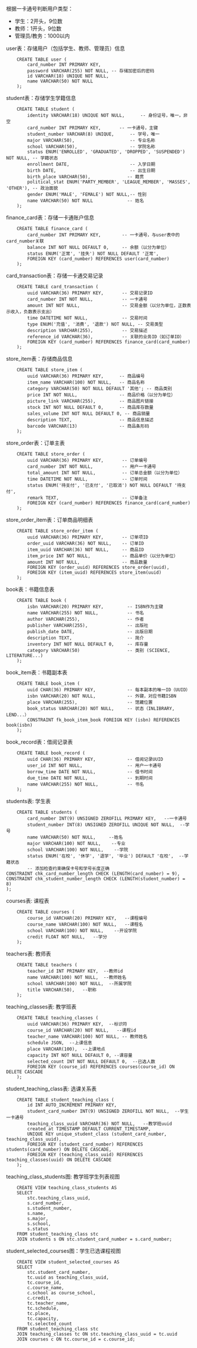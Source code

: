 根据一卡通号判断用户类型：
- 学生：2开头，9位数
- 教师：1开头，9位数
- 管理员/教务：1000以内

user表：存储用户（包括学生、教师、管理员）信息

        CREATE TABLE user (
            card_number INT PRIMARY KEY,
            password VARCHAR(255) NOT NULL, -- 存储加密后的密码
            id VARCHAR(18) UNIQUE NOT NULL,
            name VARCHAR(50) NOT NULL
        );

student表：存储学生学籍信息

        CREATE TABLE student (
            identity VARCHAR(18) UNIQUE NOT NULL,      -- 身份证号，唯一，非空
            card_number INT PRIMARY KEY,       -- 一卡通号，主键
            student_number VARCHAR(8) UNIQUE,      -- 学号，唯一
            major VARCHAR(50),                     -- 专业名称
            school VARCHAR(50),                    -- 学院名称
            status ENUM('ENROLLED', 'GRADUATED', 'DROPPED', 'SUSPENDED') NOT NULL, -- 学籍状态
            enrollment DATE,                       -- 入学日期
            birth DATE,                            -- 出生日期
            birth_place VARCHAR(50),              -- 籍贯
            political_stat ENUM('PARTY_MEMBER', 'LEAGUE_MEMBER', 'MASSES', 'OTHER'), -- 政治面貌
            gender ENUM('MALE', 'FEMALE') NOT NULL,-- 性别
            name VARCHAR(50) NOT NULL             -- 姓名
        );

finance_card表：存储一卡通账户信息

        CREATE TABLE finance_card (
            card_number INT PRIMARY KEY,        -- 一卡通号，与user表中的card_number关联
            balance INT NOT NULL DEFAULT 0,     -- 余额（以分为单位）
            status ENUM('正常', '挂失') NOT NULL DEFAULT '正常',
            FOREIGN KEY (card_number) REFERENCES user(card_number)
        );

card_transaction表：存储一卡通交易记录

        CREATE TABLE card_transaction (
            uuid VARCHAR(36) PRIMARY KEY,       -- 交易记录ID
            card_number INT NOT NULL,           -- 一卡通号
            amount INT NOT NULL,                -- 交易金额（以分为单位，正数表示收入，负数表示支出）
            time DATETIME NOT NULL,             -- 交易时间
            type ENUM('充值', '消费', '退款') NOT NULL, -- 交易类型
            description VARCHAR(255),           -- 交易描述
            reference_id VARCHAR(36),           -- 关联的业务ID（如订单ID）
            FOREIGN KEY (card_number) REFERENCES finance_card(card_number)
        );

store_item表：存储商品信息

        CREATE TABLE store_item (
            uuid VARCHAR(36) PRIMARY KEY,      -- 商品编号
            item_name VARCHAR(100) NOT NULL,   -- 商品名称
            category VARCHAR(50) NOT NULL DEFAULT '其他'; -- 商品类别
            price INT NOT NULL,                -- 商品价格（以分为单位）
            picture_link VARCHAR(255),         -- 商品图片链接
            stock INT NOT NULL DEFAULT 0,      -- 商品库存数量
            sales_volume INT NOT NULL DEFAULT 0, -- 商品销量
            description TEXT,                  -- 商品信息描述
            barcode VARCHAR(13)                -- 商品条形码
        );

store_order表：订单主表

        CREATE TABLE store_order (
            uuid VARCHAR(36) PRIMARY KEY,       -- 订单编号
            card_number INT NOT NULL,           -- 用户一卡通号
            total_amount INT NOT NULL,          -- 订单总金额（以分为单位）
            time DATETIME NOT NULL,             -- 订单时间
            status ENUM('待支付', '已支付', '已取消') NOT NULL DEFAULT '待支付',
            remark TEXT,                        -- 订单备注
            FOREIGN KEY (card_number) REFERENCES finance_card(card_number)
        );

store_order_item表：订单商品明细表

        CREATE TABLE store_order_item (
            uuid VARCHAR(36) PRIMARY KEY,       -- 订单项ID
            order_uuid VARCHAR(36) NOT NULL,    -- 订单ID
            item_uuid VARCHAR(36) NOT NULL,     -- 商品ID
            item_price INT NOT NULL,            -- 商品单价（以分为单位）
            amount INT NOT NULL,                -- 商品数量
            FOREIGN KEY (order_uuid) REFERENCES store_order(uuid),
            FOREIGN KEY (item_uuid) REFERENCES store_item(uuid)
        );

book表：书籍信息表

        CREATE TABLE book (
            isbn VARCHAR(20) PRIMARY KEY,         -- ISBN作为主键
            name VARCHAR(255) NOT NULL,           -- 书名
            author VARCHAR(255),                  -- 作者
            publisher VARCHAR(255),               -- 出版社
            publish_date DATE,                    -- 出版日期
            description TEXT,                     -- 简介
            inventory INT NOT NULL DEFAULT 0,     -- 库存量
            category VARCHAR(50)                  -- 类别 (SCIENCE, LITERATURE...)
        );

book_item表：书籍副本表

        CREATE TABLE book_item (
            uuid CHAR(36) PRIMARY KEY,            -- 每本副本的唯一ID（UUID）
            isbn VARCHAR(20) NOT NULL,            -- 外键，对应书籍ISBN
            place VARCHAR(255),                   -- 馆藏位置
            book_status VARCHAR(20) NOT NULL,     -- 状态（INLIBRARY, LEND...）
            CONSTRAINT fk_book_item_book FOREIGN KEY (isbn) REFERENCES book(isbn)
        );

book_record表：借阅记录表

        CREATE TABLE book_record (
            uuid CHAR(36) PRIMARY KEY,            -- 借阅记录UUID
            user_id INT NOT NULL,                 -- 用户一卡通号
            borrow_time DATE NOT NULL,            -- 借书时间
            due_time DATE NOT NULL,               -- 到期时间
            name VARCHAR(255) NOT NULL,           -- 书名
        );

students表: 学生表

        CREATE TABLE students (
            card_number INT(9) UNSIGNED ZEROFILL PRIMARY KEY,   --一卡通号
            student_number INT(8) UNSIGNED ZEROFILL UNIQUE NOT NULL,  --学号
            name VARCHAR(50) NOT NULL,     --姓名
            major VARCHAR(100) NOT NULL,    --专业
            school VARCHAR(100) NOT NULL,    --学院
            status ENUM('在校', '休学', '退学', '毕业') DEFAULT '在校',  --学籍状态
            -- 添加检查约束确保卡号和学号长度正确
    CONSTRAINT chk_card_number_length CHECK (LENGTH(card_number) = 9),
    CONSTRAINT chk_student_number_length CHECK (LENGTH(student_number) = 8)
    );

courses表: 课程表

        CREATE TABLE courses (
            course_id VARCHAR(20) PRIMARY KEY,   --课程编号
            course_name VARCHAR(100) NOT NULL,   --课程名
            school VARCHAR(100) NOT NULL,    --开设学院
            credit FLOAT NOT NULL,   --学分
        );

teachers表: 教师表

        CREATE TABLE teachers (
            teacher_id INT PRIMARY KEY,  --教师id
            name VARCHAR(100) NOT NULL,  --教师姓名
            school VARCHAR(100) NOT NULL,  --所属学院
            title VARCHAR(50),   --职称
        );

teaching_classes表: 教学班表

        CREATE TABLE teaching_classes (
            uuid VARCHAR(36) PRIMARY KEY,  --标识符
            course_id VARCHAR(20) NOT NULL,   --课程id
            teacher_name VARCHAR(100) NOT NULL, -- 教师姓名
            schedule JSON,  --上课信息
            place VARCHAR(100),  --上课地点
            capacity INT NOT NULL DEFAULT 0, --课容量
            selected_count INT NOT NULL DEFAULT 0,  --已选人数
            FOREIGN KEY (course_id) REFERENCES courses(course_id) ON DELETE CASCADE
        );

student_teaching_class表: 选课关系表

        CREATE TABLE student_teaching_class (
            id INT AUTO_INCREMENT PRIMARY KEY,  
            student_card_number INT(9) UNSIGNED ZEROFILL NOT NULL,  --学生一卡通号
            teaching_class_uuid VARCHAR(36) NOT NULL,   --教学班uuid
            created_at TIMESTAMP DEFAULT CURRENT_TIMESTAMP,
            UNIQUE KEY unique_student_class (student_card_number, teaching_class_uuid),
            FOREIGN KEY (student_card_number) REFERENCES students(card_number) ON DELETE CASCADE,
            FOREIGN KEY (teaching_class_uuid) REFERENCES teaching_classes(uuid) ON DELETE CASCADE
        );

teaching_class_students图: 教学班学生列表视图

        CREATE VIEW teaching_class_students AS
        SELECT 
            stc.teaching_class_uuid,
            s.card_number,
            s.student_number,
            s.name,
            s.major,
            s.school,
            s.status
        FROM student_teaching_class stc
        JOIN students s ON stc.student_card_number = s.card_number;

student_selected_courses图：学生已选课程视图

        CREATE VIEW student_selected_courses AS
        SELECT 
            stc.student_card_number,
            tc.uuid as teaching_class_uuid,
            tc.course_id,
            c.course_name,
            c.school as course_school,
            c.credit,
            tc.teacher_name,
            tc.schedule,
            tc.place,
            tc.capacity,
            tc.selected_count
        FROM student_teaching_class stc
        JOIN teaching_classes tc ON stc.teaching_class_uuid = tc.uuid
        JOIN courses c ON tc.course_id = c.course_id;
